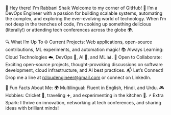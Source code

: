 👋 Hey there! I'm Rabbani Shaik
Welcome to my corner of GitHub! 🚀 I’m a DevOps Engineer with a passion for building scalable systems, automating the complex, and exploring the ever-evolving world of technology. When I’m not deep in the trenches of code, I’m cooking up something delicious (literally!) or attending tech conferences across the globe 🌍.

🔍 What I’m Up To
🌐 Current Projects: Web applications, open-source contributions, ML experiments, and automation magic!
📚 Always Learning: Cloud Technologies ☁️, DevOps 🔄, AI 🤖, and ML 📊.
🤝 Open to Collaborate: Exciting open-source projects, thought-provoking discussions on software development, cloud infrastructure, and AI best practices.
📬 Let’s Connect!
Drop me a line at rcloudengineer@gmail.com or connect on LinkedIn.

🎉 Fun Facts About Me:
🌍 Multilingual: Fluent in English, Hindi, and Urdu.
🎮 Hobbies: Cricket 🏏, traveling ✈️, and experimenting in the kitchen 🍳.
⚡ Extra Spark: I thrive on innovation, networking at tech conferences, and sharing ideas with brilliant minds!
